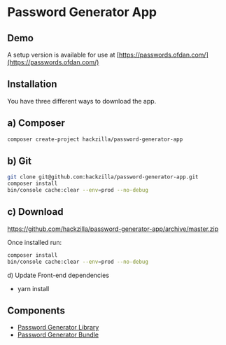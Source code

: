 Password Generator App
======================

Demo
----

A setup version is available for use at [https://passwords.ofdan.com/](https://passwords.ofdan.com/)


Installation
---------------

You have three different ways to download the app.

a) Composer
-----------

```bash
composer create-project hackzilla/password-generator-app
```

b) Git
------

```bash
git clone git@github.com:hackzilla/password-generator-app.git
composer install
bin/console cache:clear --env=prod --no-debug
```

c) Download
-----------

https://github.com/hackzilla/password-generator-app/archive/master.zip


Once installed run:

```bash
composer install
bin/console cache:clear --env=prod --no-debug
```

d) Update Front-end dependencies

* yarn install


Components
----------

* [Password Generator Library](https://github.com/hackzilla/password-generator)
* [Password Generator Bundle](https://github.com/hackzilla/password-generator-bundle)
